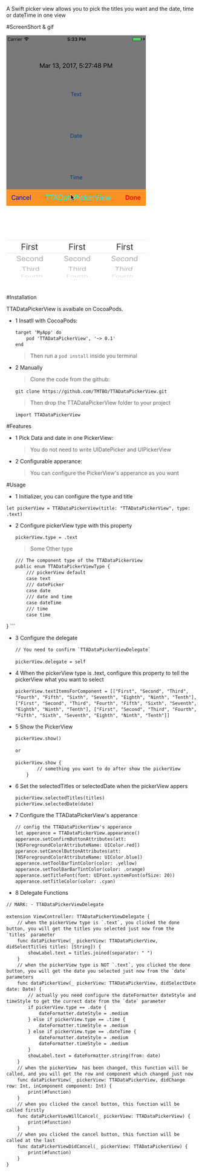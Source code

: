 A Swift picker view allows you to pick the titles you want and the date, time or dateTime in one view

#ScreenShort & gif

![TTADataPickerView](TTADataPickerView.gif)

#Installation

TTADataPickerView is avaibale on CocoaPods.

* 1 Insatll with CocoaPods:

	```
	target 'MyApp' do
  		pod 'TTADataPickerView', '~> 0.1'
	end
	```
	>Then run a `pod install` inside you terminal
	
* 2 Manually
	> Clone the code from the github:
	
	`git clone https://github.com/TMTBO/TTADataPickerView.git`
	>Then drop the TTADataPickerView folder to your project
	
	`import TTADataPickerView`
	
#Features
* 1 Pick Data and date in one PickerView: 

	>You do not need to write UIDatePicker and UIPickerView
* 2 Configurable apperance: 

	>You can configure the PickerView's apperance as you want

#Usage

* 1 Initializer, you can configure the type and title
```
let pickerView = TTADataPickerView(title: "TTADataPickerView", type: .text)
```

* 2 Configure pickerView type with this property

	```
	pickerView.type = .text
	```
	> Some Other type
	
	```
	/// The component type of the TTADataPickerView
	public enum TTADataPickerViewType {
    	/// pickerView default
    	case text
    	/// datePicker
    	case date
    	/// date and time
    	case dateTime
   		/// time
    	case time
}
	```
		
* 3 Configure the delegate

	```
	// You need to confirm `TTADataPickerViewDelegate`
	
	pickerView.delegate = self
	```
* 4 When the pickerView type is .text, configure this property to tell the pickerView what you want to select

	```
	pickerView.textItemsForComponent = [["First", "Second", "Third", "Fourth", "Fifth", "Sixth", "Seventh", "Eighth", "Ninth", "Tenth"], ["First", "Second", "Third", "Fourth", "Fifth", "Sixth", "Seventh", "Eighth", "Ninth", "Tenth"], ["First", "Second", "Third", "Fourth", "Fifth", "Sixth", "Seventh", "Eighth", "Ninth", "Tenth"]]
	```
* 5 Show the PickerView
	
	```
	pickerView.show()
	
	or
	
	pickerView.show { 
            // something you want to do after show the pickerView
        }
	```
	
* 6 Set the selectedTitles or selectedDate when the pickerView appers

	```
    pickerView.selectedTitles(titles)
    pickerView.selectedDate(date)
	```

* 7 Configure the TTADataPickerView's apperance

	```
	// config the TTADataPickerView's apperance
	let apperance = TTADataPickerView.appearance()
	apperance.setConfirmButtonAttributes(att: [NSForegroundColorAttributeName: UIColor.red])
	pperance.setCancelButtonAttributes(att: [NSForegroundColorAttributeName: UIColor.blue])
	apperance.setToolBarTintColor(color: .yellow)      apperance.setToolBarBarTintColor(color: .orange)
	apperance.setTitleFont(font: UIFont.systemFont(ofSize: 20))
	apperance.setTitleColor(color: .cyan)
	```
	
* 8 Delegate Functions

```
// MARK: - TTADataPickerViewDelegate

extension ViewController: TTADataPickerViewDelegate {
    // when the pickerView type is `.text`, you clicked the done button, you will get the titles you selected just now from the `titles` parameter
    func dataPickerView(_ pickerView: TTADataPickerView, didSelectTitles titles: [String]) {
        showLabel.text = titles.joined(separator: " ")
    }
    // when the pickerView type is NOT `.text`, you clicked the done button, you will get the date you selected just now from the `date` parameters
    func dataPickerView(_ pickerView: TTADataPickerView, didSelectDate date: Date) {
        // actually you need configure the dateFormatter dateStyle and timeStyle to get the currect date from the `date` parameter
        if pickerView.type == .date {
            dateFormatter.dateStyle = .medium
        } else if pickerView.type == .time {
            dateFormatter.timeStyle = .medium
        } else if pickerView.type == .dateTime {
            dateFormatter.dateStyle = .medium
            dateFormatter.timeStyle = .medium
        }
        showLabel.text = dateFormatter.string(from: date)
    }
    // when the pickerView  has been changed, this function will be called, and you will get the row and component which changed just now
    func dataPickerView(_ pickerView: TTADataPickerView, didChange row: Int, inComponent component: Int) {
        print(#function)
    }
    // when you clicked the cancel button, this function will be called firstly
    func dataPickerViewWillCancel(_ pickerView: TTADataPickerView) {
        print(#function)
    }
    // when you clicked the cancel button, this function will be called at the last
    func dataPickerViewDidCancel(_ pickerView: TTADataPickerView) {
        print(#function)
    }
}
```

